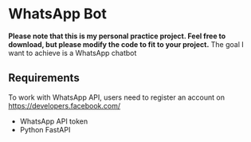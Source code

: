 # WhatsApp Bot
**Please note that this is my personal practice project. Feel free to download, but please modify the code to fit to your project.**
The goal I want to achieve is a WhatsApp chatbot

## Requirements
To work with WhatsApp API, users need to register an account on https://developers.facebook.com/

- WhatsApp API token
- Python FastAPI
